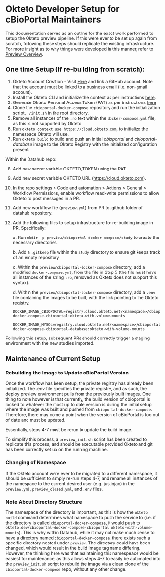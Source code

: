 # Okteto Developer Setup for cBioPortal Maintainers

This documentation serves as an outline for the exact work performed to setup the Okteto preview pipeline. If this were ever to be set up again from scratch, following these steps should replicate the existing infrastructure. For more insight as to why things were developed in this manner, refer to [Preview Overview](Preview_Overview.md).

## One time Setup (If re-building from scratch):

1. Okteto Account Creation - Visit [Here](https://www.okteto.com/try-free/) and link a GitHub account. Note that the account must be linked to a business email (i.e. non-gmail account).
2. Install the Okteto CLI and initialize the context as per instructions [here](https://www.okteto.com/docs/getting-started/#installing-okteto-cli).
3. Generate Okteto Personal Access Token (PAT) as per instructions [here](https://www.okteto.com/docs/cloud/personal-access-tokens/)
4. Clone the `cbioportal-docker-compose` repository and run the initialization script, `./init.sh` in the root directory.
5. Remove all instances of the `:ro` text within the `docker-compose.yml` file, as this is not supported by Okteto.
6. Run `okteto context use https://cloud.okteto.com`, to initialize the namespace Okteto will use.
7. Run `okteto build` to build and push an initial *cbioportal* and *cbioportal-database* image to the Okteto Registry with the initialized configuration present.

Within the Datahub repo:

8. Add new secret variable OKTETO_TOKEN using the PAT.
9. Add new secret variable OKTETO_URL (https://cloud.okteto.com).
10. In the repo settings > Code and automation > Actions > General > Workflow Permissions, enable workflow read-write permissions to allow Okteto to post messages in a PR.
11. Add new workflow file (`preview.yml`) from PR to .github folder of datahub repository.
12. Add the following files to setup infrastructure for re-building image in PR. Specifically:

    a. Run `mkdir -p preview/cbioportal-docker-compose/study` to create the necessary directories

    b. Add a `.gitkeep` file within the `study` directory to ensure git keeps track of an empty repository

    c. Within the `preview/cbioportal-docker-compose` directory, add a modified `docker-compose.yml`, from the file in Step 5 (the file must have all instances of the string `:ro`, removed as Okteto does not support this syntax).

    d. Within the `preview/cbioportal-docker-compose` directory, add a `.env` file containing the images to be built, with the link pointing to the Okteto registry:
        
        DOCKER_IMAGE_CBIOPORTAL=registry.cloud.okteto.net/<namespace>/cbioportal-docker-compose-cbioportal:okteto-with-volume-mounts

        DOCKER_IMAGE_MYSQL=registry.cloud.okteto.net/<namespace>/cbioportal-docker-compose-cbioportal-database:okteto-with-volume-mounts

Following this setup, subsequent PRs should correctly trigger a staging environment with the new studies imported.

## Maintenance of Current Setup

### Rebuilding the Image to Update cBioPortal Version
Once the workflow has been setup, the private registry has already been initialized. The .env file specifies the private registry, and as such, the deploy preview environment pulls from the previously built images. One thing to note however is that currently, the build version of cbioportal is locked to whatever the most up to date version is during the initial setup where the image was built and pushed from `cbioportal-docker-compose`. Therefore, there may come a point when the version of cBioPortal is too out of date and must be updated.

Essentially, steps 4-7 must be rerun to update the build image. 

To simplify this process, a `preview_init.sh` script has been created to replicate this process, and should be executable provided Okteto and git has been correctly set up on the running machine.


### Changing of Namespace
If the Okteto account were ever to be migrated to a different namespace, it should be sufficient to simply re-run steps 4-7, and rename all instances of the namespace to the current desired user (e.g. justinjao) in the `preview.yml`, `preview_closed.yml`, and `.env` files.

### Note About Directory Structure
The namespace of the directory is important, as this is how the `okteto build` command determines what namespace to push the service to (i.e. if the directory is called `cbioportal-docker-compose`, it would push to `okteto.dev/cbioportal-docker-compose-cbioportal:okteto-with-volume-mounts`). This is why within Datahub, while it may not make much sense to have a directory named `cbioportal-docker-compose`, there exists such a specific directory nested under `preview`. The directory could have been changed, which would result in the build image tag name differing. However, the thinking here was that maintaining this namespeace would be easiest for maintenance, as this allows steps 4-7 to easily be automated into the `preview_init.sh` script to rebuild the image via a clean clone of the `cbioportal-docker-compose` repo, without any other change.